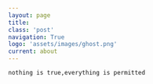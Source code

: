 ```yaml
---
layout: page
title:  
class: 'post'
navigation: True
logo: 'assets/images/ghost.png'
current: about
---
```


`nothing is true,everything is permitted`



















